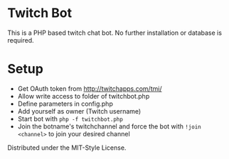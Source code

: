 # Twitch Bot

This is a PHP based twitch chat bot. No further installation or database is required.

# Setup

- Get OAuth token from http://twitchapps.com/tmi/
- Allow write access to folder of twitchbot.php
- Define parameters in config.php
- Add yourself as owner (Twitch username)
- Start bot with `php -f twitchbot.php`
- Join the botname's twitchchannel and force the bot with `!join <channel>` to join your desired channel

Distributed under the MIT-Style License.

